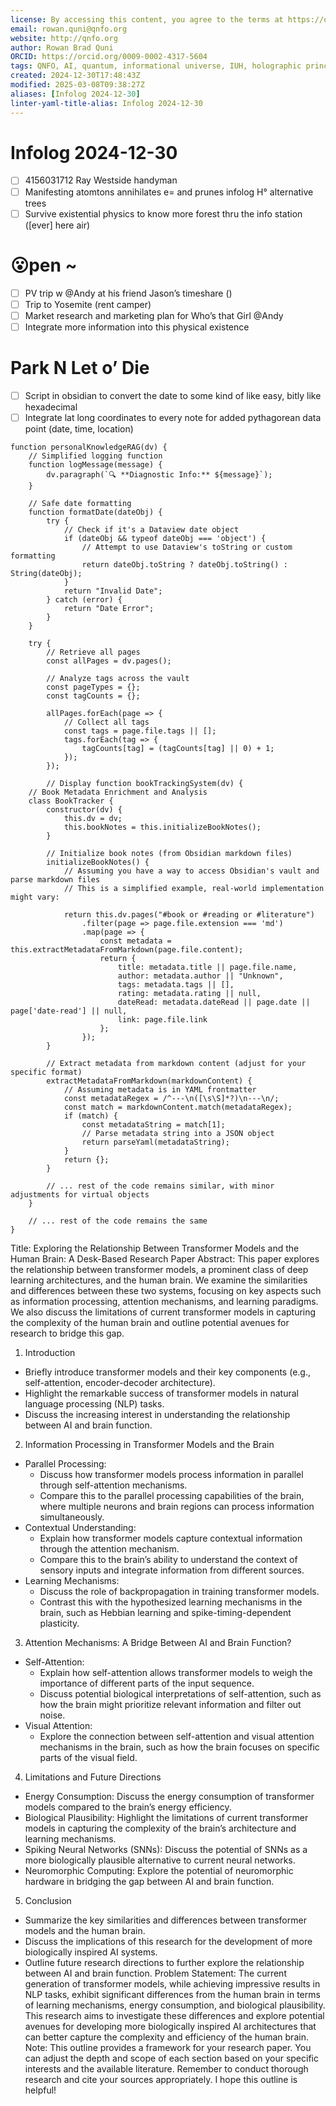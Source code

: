 ```yaml
---
license: By accessing this content, you agree to the terms at https://qnfo.org/LICENSE
email: rowan.quni@qnfo.org
website: http://qnfo.org
author: Rowan Brad Quni
ORCID: https://orcid.org/0009-0002-4317-5604
tags: QNFO, AI, quantum, informational universe, IUH, holographic principle
created: 2024-12-30T17:48:43Z
modified: 2025-03-08T09:38:27Z
aliases: [Infolog 2024-12-30]
linter-yaml-title-alias: Infolog 2024-12-30
---
```


# Infolog 2024-12-30

- [ ] 4156031712 Ray Westside handyman
- [ ] Manifesting atomtons annihilates e= and prunes infolog H° alternative trees
- [ ] Survive existential physics to know more forest thru the info station ([ever] here air)

# 😮pen ~

- [ ] PV trip w @Andy at his friend Jason’s timeshare ()
- [ ] Trip to Yosemite (rent camper)
- [ ] Market research and marketing plan for Who’s that Girl @Andy
- [ ] Integrate more information into this physical existence

# Park N Let o’ Die

- [ ] Script in obsidian to convert the date to some kind of like easy, bitly like hexadecimal
- [ ] Integrate lat long coordinates to every note for added pythagorean data point (date, time, location)

```dataviewjs
function personalKnowledgeRAG(dv) {
    // Simplified logging function
    function logMessage(message) {
        dv.paragraph(`🔍 **Diagnostic Info:** ${message}`);
    }

    // Safe date formatting
    function formatDate(dateObj) {
        try {
            // Check if it's a Dataview date object
            if (dateObj && typeof dateObj === 'object') {
                // Attempt to use Dataview's toString or custom formatting
                return dateObj.toString ? dateObj.toString() : String(dateObj);
            }
            return "Invalid Date";
        } catch (error) {
            return "Date Error";
        }
    }

    try {
        // Retrieve all pages
        const allPages = dv.pages();
        
        // Analyze tags across the vault
        const pageTypes = {};
        const tagCounts = {};

        allPages.forEach(page => {
            // Collect all tags
            const tags = page.file.tags || [];
            tags.forEach(tag => {
                tagCounts[tag] = (tagCounts[tag] || 0) + 1;
            });
        });

        // Display function bookTrackingSystem(dv) {
    // Book Metadata Enrichment and Analysis
    class BookTracker {
        constructor(dv) {
            this.dv = dv;
            this.bookNotes = this.initializeBookNotes();
        }

        // Initialize book notes (from Obsidian markdown files)
        initializeBookNotes() {
            // Assuming you have a way to access Obsidian's vault and parse markdown files
            // This is a simplified example, real-world implementation might vary:

            return this.dv.pages("#book or #reading or #literature")
                .filter(page => page.file.extension === 'md')
                .map(page => {
                    const metadata = this.extractMetadataFromMarkdown(page.file.content);
                    return {
                        title: metadata.title || page.file.name,
                        author: metadata.author || "Unknown",
                        tags: metadata.tags || [],
                        rating: metadata.rating || null,
                        dateRead: metadata.dateRead || page.date || page['date-read'] || null,
                        link: page.file.link
                    };
                });
        }

        // Extract metadata from markdown content (adjust for your specific format)
        extractMetadataFromMarkdown(markdownContent) {
            // Assuming metadata is in YAML frontmatter
            const metadataRegex = /^---\n([\s\S]*?)\n---\n/;
            const match = markdownContent.match(metadataRegex);
            if (match) {
                const metadataString = match[1];
                // Parse metadata string into a JSON object
                return parseYaml(metadataString);
            }
            return {};
        }

        // ... rest of the code remains similar, with minor adjustments for virtual objects
    }

    // ... rest of the code remains the same
}
```

Title: Exploring the Relationship Between Transformer Models and the Human Brain: A Desk-Based Research Paper
Abstract:
This paper explores the relationship between transformer models, a prominent class of deep learning architectures, and the human brain. We examine the similarities and differences between these two systems, focusing on key aspects such as information processing, attention mechanisms, and learning paradigms. We also discuss the limitations of current transformer models in capturing the complexity of the human brain and outline potential avenues for research to bridge this gap.
1. Introduction
 - Briefly introduce transformer models and their key components (e.g., self-attention, encoder-decoder architecture).
 - Highlight the remarkable success of transformer models in natural language processing (NLP) tasks.
 - Discuss the increasing interest in understanding the relationship between AI and brain function.
2. Information Processing in Transformer Models and the Brain
 - Parallel Processing:
   - Discuss how transformer models process information in parallel through self-attention mechanisms.
   - Compare this to the parallel processing capabilities of the brain, where multiple neurons and brain regions can process information simultaneously.
 - Contextual Understanding:
   - Explain how transformer models capture contextual information through the attention mechanism.
   - Compare this to the brain’s ability to understand the context of sensory inputs and integrate information from different sources.
 - Learning Mechanisms:
   - Discuss the role of backpropagation in training transformer models.
   - Contrast this with the hypothesized learning mechanisms in the brain, such as Hebbian learning and spike-timing-dependent plasticity.
3. Attention Mechanisms: A Bridge Between AI and Brain Function?
 - Self-Attention:
   - Explain how self-attention allows transformer models to weigh the importance of different parts of the input sequence.
   - Discuss potential biological interpretations of self-attention, such as how the brain might prioritize relevant information and filter out noise.
 - Visual Attention:
   - Explore the connection between self-attention and visual attention mechanisms in the brain, such as how the brain focuses on specific parts of the visual field.
4. Limitations and Future Directions
 - Energy Consumption: Discuss the energy consumption of transformer models compared to the brain’s energy efficiency.
 - Biological Plausibility: Highlight the limitations of current transformer models in capturing the complexity of the brain’s architecture and learning mechanisms.
 - Spiking Neural Networks (SNNs): Discuss the potential of SNNs as a more biologically plausible alternative to current neural networks.
 - Neuromorphic Computing: Explore the potential of neuromorphic hardware in bridging the gap between AI and brain function.
5. Conclusion
 - Summarize the key similarities and differences between transformer models and the human brain.
 - Discuss the implications of this research for the development of more biologically inspired AI systems.
 - Outline future research directions to further explore the relationship between AI and brain function.
Problem Statement:
The current generation of transformer models, while achieving impressive results in NLP tasks, exhibit significant differences from the human brain in terms of learning mechanisms, energy consumption, and biological plausibility. This research aims to investigate these differences and explore potential avenues for developing more biologically inspired AI architectures that can better capture the complexity and efficiency of the human brain.
Note:
This outline provides a framework for your research paper. You can adjust the depth and scope of each section based on your specific interests and the available literature. Remember to conduct thorough research and cite your sources appropriately.
I hope this outline is helpful!
